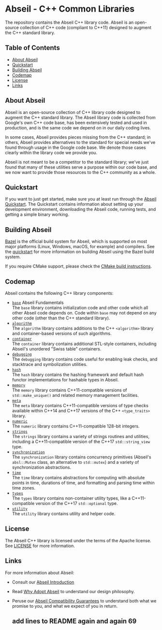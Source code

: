 # Abseil - C++ Common Libraries

The repository contains the Abseil C++ library code. Abseil is an open-source
collection of C++ code (compliant to C++11) designed to augment the C++
standard library.

## Table of Contents

- [About Abseil](#about)
- [Quickstart](#quickstart)
- [Building Abseil](#build)
- [Codemap](#codemap)
- [License](#license)
- [Links](#links)

<a name="about"></a>
## About Abseil

Abseil is an open-source collection of C++ library code designed to augment
the C++ standard library. The Abseil library code is collected from Google's
own C++ code base, has been extensively tested and used in production, and
is the same code we depend on in our daily coding lives.

In some cases, Abseil provides pieces missing from the C++ standard; in
others, Abseil provides alternatives to the standard for special needs
we've found through usage in the Google code base. We denote those cases
clearly within the library code we provide you.

Abseil is not meant to be a competitor to the standard library; we've
just found that many of these utilities serve a purpose within our code
base, and we now want to provide those resources to the C++ community as
a whole.

<a name="quickstart"></a>
## Quickstart

If you want to just get started, make sure you at least run through the
[Abseil Quickstart](https://abseil.io/docs/cpp/quickstart). The Quickstart
contains information about setting up your development environment, downloading
the Abseil code, running tests, and getting a simple binary working.

<a name="build"></a>
## Building Abseil

[Bazel](https://bazel.build) is the official build system for Abseil,
which is supported on most major platforms (Linux, Windows, macOS, for example)
and compilers. See the [quickstart](https://abseil.io/docs/cpp/quickstart) for
more information on building Abseil using the Bazel build system.

<a name="cmake"></a>
If you require CMake support, please check the
[CMake build instructions](CMake/README.md).

## Codemap

Abseil contains the following C++ library components:

* [`base`](absl/base/) Abseil Fundamentals
  <br /> The `base` library contains initialization code and other code which
  all other Abseil code depends on. Code within `base` may not depend on any
  other code (other than the C++ standard library).
* [`algorithm`](absl/algorithm/)
  <br /> The `algorithm` library contains additions to the C++ `<algorithm>`
  library and container-based versions of such algorithms.
* [`container`](absl/container/)
  <br /> The `container` library contains additional STL-style containers,
  including Abseil's unordered "Swiss table" containers.
* [`debugging`](absl/debugging/)
  <br /> The `debugging` library contains code useful for enabling leak
  checks, and stacktrace and symbolization utilities.
* [`hash`](absl/hash/)
  <br /> The `hash` library contains the hashing framework and default hash
  functor implementations for hashable types in Abseil.
* [`memory`](absl/memory/)
  <br /> The `memory` library contains C++11-compatible versions of
  `std::make_unique()` and related memory management facilities.
* [`meta`](absl/meta/)
  <br /> The `meta` library contains C++11-compatible versions of type checks
  available within C++14 and C++17 versions of the C++ `<type_traits>` library.
* [`numeric`](absl/numeric/)
  <br /> The `numeric` library contains C++11-compatible 128-bit integers.
* [`strings`](absl/strings/)
  <br /> The `strings` library contains a variety of strings routines and
  utilities, including a C++11-compatible version of the C++17
  `std::string_view` type.
* [`synchronization`](absl/synchronization/)
  <br /> The `synchronization` library contains concurrency primitives (Abseil's
  `absl::Mutex` class, an alternative to `std::mutex`) and a variety of
  synchronization abstractions.
* [`time`](absl/time/)
  <br /> The `time` library contains abstractions for computing with absolute
  points in time, durations of time, and formatting and parsing time within
  time zones.
* [`types`](absl/types/)
  <br /> The `types` library contains non-container utility types, like a
  C++11-compatible version of the C++17 `std::optional` type.
* [`utility`](absl/utility/)
  <br /> The `utility` library contains utility and helper code.

## License

The Abseil C++ library is licensed under the terms of the Apache
license. See [LICENSE](LICENSE) for more information.

## Links

For more information about Abseil:

* Consult our [Abseil Introduction](https://abseil.io/about/intro)
* Read [Why Adopt Abseil](https://abseil.io/about/philosophy) to understand our
  design philosophy.
* Peruse our
  [Abseil Compatibility Guarantees](https://abseil.io/about/compatibility) to
  understand both what we promise to you, and what we expect of you in return.

  ## add lines to README again and again 69
  
